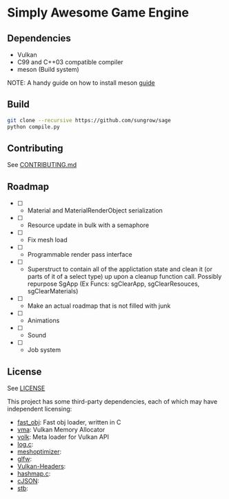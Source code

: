 # Simply Awesome Game Engine

## Dependencies

- Vulkan
- C99 and C++03 compatible compiler
- meson (Build system)

NOTE: A handy guide on how to install meson [guide](https://mesonbuild.com/Quick-guide.html)

## Build

```sh
git clone --recursive https://github.com/sungrow/sage
python compile.py
```

## Contributing

See [CONTRIBUTING.md](CONTRIBUTING.md)

## Roadmap





* [ ] - Material and MaterialRenderObject serialization
* [ ] - Resource update in bulk with a semaphore
* [ ] - Fix mesh load
* [ ] - Programmable render pass interface
* [ ] - Superstruct to contain all of the applictation state and clean it (or parts of it of a select type) up upon a cleanup function call. Possibly repurpose SgApp (Ex Funcs: sgClearApp, sgClearResouces, sgClearMaterials) <!--(Note: Mb not a good idea as it would lead to hanging pointers to a freed data and unobvious state change (Function only needs a pointer to an app to change any state it wants. If we allow the users to be lazy, they will be).) -->
* [ ] - Make an actual roadmap that is not filled with junk
* [ ] - Animations
* [ ] - Sound
* [ ] - Job system

## License

See [LICENSE](LICENSE)

This project has some third-party dependencies, each of which may have independent licensing:

- [fast_obj](https://github.com/thisistherk/fast_obj): Fast obj loader, written in C
- [vma](https://github.com/GPUOpen-LibrariesAndSDKs/VulkanMemoryAllocator): Vulkan Memory Allocator
- [volk](https://github.com/zeux/volk): Meta loader for Vulkan API
- [log.c](https://github.com/SanderMertens/flecs): 
- [meshoptimizer](https://github.com/zeux/meshoptimizer):
- [glfw](https://github.com/glfw/glfw):
- [Vulkan-Headers](https://github.com/KhronosGroup/Vulkan-Headers):
- [hashmap.c](https://github.com/tidwall/hashmap.c):
- [cJSON](https://github.com/DaveGamble/cJSON):
- [stb](https://github.com/nothings/stb):

